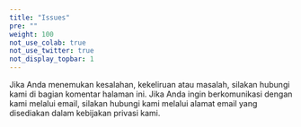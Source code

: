 ```yaml
---
title: "Issues"
pre: ""
weight: 100
not_use_colab: true
not_use_twitter: true
not_display_topbar: 1
---
```


Jika Anda menemukan kesalahan, kekeliruan atau masalah, silakan hubungi kami di bagian komentar halaman ini.
Jika Anda ingin berkomunikasi dengan kami melalui email, silakan hubungi kami melalui alamat email yang disediakan dalam kebijakan privasi kami.